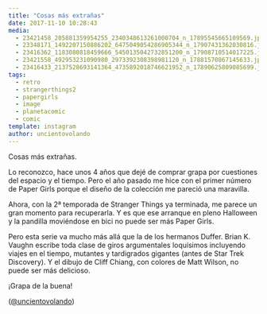 ```yaml
---
title: "Cosas más extrañas"
date: 2017-11-10 10:28:43
media: 
  - 23421458_205881359954255_2340348613261000704_n_17895545665109569.jpg
  - 23348171_1492207150886202_6475049054286905344_n_17907431362030816.jpg
  - 23416362_1183080818459666_5450135042732851200_n_17908710514017225.jpg
  - 23421558_492953231090980_2973392308398981120_n_17881570867145633.jpg
  - 23416433_2137528693141364_4735892018746621952_n_17890625809085699.jpg
tags: 
  - retro
  - strangerthings2
  - papergirls
  - image
  - planetacomic
  - comic
template: instagram
author: uncientovolando
---
```


Cosas más extrañas.


Lo reconozco, hace unos 4 años que dejé de comprar grapa por cuestiones del espacio y el tiempo. Pero el año pasado me hice con el primer número de Paper Girls porque el diseño de la colección me pareció una maravilla.


Ahora, con la 2ª temporada de Stranger Things ya terminada, me parece un gran momento para recuperarla. Y es que ese arranque en pleno Halloween y la pandilla moviéndose en bici no puede ser más Paper Girls.


Pero esta serie va mucho más allá que la de los hermanos Duffer. Brian K. Vaughn escribe toda clase de giros argumentales loquísimos incluyendo viajes en el tiempo, mutantes y tardigrados gigantes (antes de Star Trek Discovery). Y el dibujo de Cliff Chiang, con colores de Matt Wilson, no puede ser más delicioso.


¡Grapa de la buena!




([@uncientovolando](https://instagram.com/uncientovolando))



